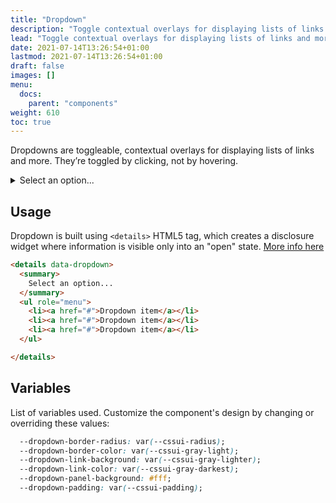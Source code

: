 ```yaml
---
title: "Dropdown"
description: "Toggle contextual overlays for displaying lists of links and more"
lead: "Toggle contextual overlays for displaying lists of links and more"
date: 2021-07-14T13:26:54+01:00
lastmod: 2021-07-14T13:26:54+01:00
draft: false
images: []
menu:
  docs:
    parent: "components"
weight: 610
toc: true
---
```


Dropdowns are toggleable, contextual overlays for displaying lists of links and more. They’re toggled by clicking, not by hovering.

<div class="preview">

  <link rel="stylesheet" href="/cssui.css">
  <link rel="stylesheet" href="/dropdown/dropdown.css">

  <details data-dropdown>
    <summary>
      Select an option...
    </summary>
    <ul role="menu">
      <li><a href="#">Dropdown item</a></li>
      <li><a href="#">Dropdown item</a></li>
      <li><a href="#">Dropdown item</a></li>
    </ul>
  
  </details>
</div>

## Usage

Dropdown is built using `<details>` HTML5 tag, which creates a disclosure widget where information is visible only into an "open" state. [More info here](https://developer.mozilla.org/en-US/docs/Web/HTML/Element/details?retiredLocale=it)

```html
<details data-dropdown>
  <summary>
    Select an option...
  </summary>
  <ul role="menu">
    <li><a href="#">Dropdown item</a></li>
    <li><a href="#">Dropdown item</a></li>
    <li><a href="#">Dropdown item</a></li>
  </ul>

</details>
```

## Variables

List of variables used. Customize the component's design by changing or overriding these values:

```css
  --dropdown-border-radius: var(--cssui-radius);
  --dropdown-border-color: var(--cssui-gray-light);
  --dropdown-link-background: var(--cssui-gray-lighter);
  --dropdown-link-color: var(--cssui-gray-darkest);
  --dropdown-panel-background: #fff;
  --dropdown-padding: var(--cssui-padding);
```